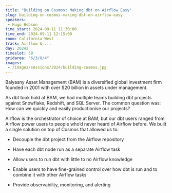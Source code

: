 ```yaml
---
title: "Building on Cosmos: Making dbt on Airflow Easy"
slug: building-on-cosmos-making-dbt-on-airflow-easy
speakers:
 - Hugo Hobson
time_start: 2024-09-11 11:30:00
time_end: 2024-09-11 12:15:00
room: California West
track: Airflow & ...
day: 20242
timeslot: 50
gridarea: "6/3/8/4"
images: 
 - /images/sessions/2024/building-cosmos.jpg
---
```


Balyasny Asset Management (BAM) is a diversified global investment firm founded in 2001 with over $20 billion in assets under management. 
 
 
 
 As dbt took hold at BAM, we had multiple teams building dbt projects against Snowflake, Redshift, and SQL Server. The common question was: How can we quickly and easily productionise our projects? 
 
 
 
 Airflow is the orchestrator of choice at BAM, but our dbt users ranged from Airflow power users to people who’d never heard of Airflow before. We built a single solution on top of Cosmos that allowed us to: 
 
 
 
 - Decouple the dbt project from the Airflow repository 
 
 - Have each dbt node run as a separate Airflow task 
 
 - Allow users to run dbt with little to no Airflow knowledge 
 
 - Enable users to have fine-grained control over how dbt is run and to combine it with other Airflow tasks 
 
 - Provide observability, monitoring, and alerting